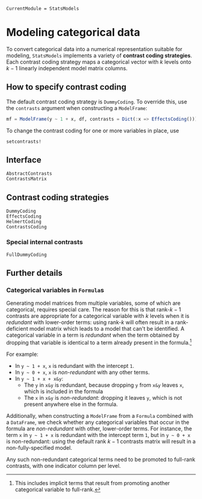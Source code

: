 ```@meta
CurrentModule = StatsModels
```

# Modeling categorical data

To convert categorical data into a numerical representation suitable for
modeling, `StatsModels` implements a variety of __contrast coding strategies__.
Each contrast coding strategy maps a categorical vector with $k$ levels onto
$k-1$ linearly independent model matrix columns.

## How to specify contrast coding

The default contrast coding strategy is `DummyCoding`.  To override this, use
the `contrasts` argument when constructing a `ModelFrame`:

```julia
mf = ModelFrame(y ~ 1 + x, df, contrasts = Dict(:x => EffectsCoding()))
```

To change the contrast coding for one or more variables in place, use

```@docs
setcontrasts!
```

## Interface

```@docs
AbstractContrasts
ContrastsMatrix
```

## Contrast coding strategies

```@docs
DummyCoding
EffectsCoding
HelmertCoding
ContrastsCoding
```

### Special internal contrasts

```@docs
FullDummyCoding
```

## Further details

### Categorical variables in `Formula`s

Generating model matrices from multiple variables, some of which are
categorical, requires special care.  The reason for this is that rank-$k-1$
contrasts are appropriate for a categorical variable with $k$ levels when it is
_redundant_ with lower-order terms: using rank-$k$ will often result in a
rank-deficient model matrix which leads to a model that can't be identified.  A
categorical variable in a term is _redundant_ when the term obtained by dropping
that variable is identical to a term already present in the
formula.[^implicit-terms]

For example: 
* In `y ~ 1 + x`, `x` is redundant with the intercept `1`.
* In `y ~ 0 + x`, `x` is _non-redundant_ with any other terms.
* In `y ~ 1 + x + x&y`:
    * The `y` in `x&y` is redundant, because dropping `y` from `x&y` leaves `x`,
      which is included in the formula
    * The `x` in `x&y` is _non-redundant_: dropping it leaves `y`, which is not
      present anywhere else in the formula.


Additionally, when constructing a `ModelFrame` from a `Formula` combined with a
`DataFrame`, we check whether any categorical variables that occur in the
formula are _non-redundant_ with other, lower-order terms.  For instance, the
term `x` in `y ~ 1 + x` is redundant with the intercept term `1`, but in 
`y ~ 0 + x` is non-redundant: using the default rank $k-1$ contrasts matrix will
result in a non-fully-specified model. 

Any such non-redundant categorical terms need to be promoted to full-rank
contrasts, with one indicator column per level.


[^implicit-terms]: This includes implicit terms that result from promoting
    another categorical variable to full-rank.
